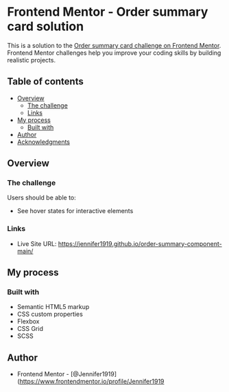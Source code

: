 # Frontend Mentor - Order summary card solution

This is a solution to the [Order summary card challenge on Frontend Mentor](https://www.frontendmentor.io/challenges/order-summary-component-QlPmajDUj). Frontend Mentor challenges help you improve your coding skills by building realistic projects. 

## Table of contents

- [Overview](#overview)
  - [The challenge](#the-challenge)
  - [Links](#links)
- [My process](#my-process)
  - [Built with](#built-with)
- [Author](#author)
- [Acknowledgments](#acknowledgments)


## Overview

### The challenge

Users should be able to:

- See hover states for interactive elements


### Links

- Live Site URL: https://jennifer1919.github.io/order-summary-component-main/

## My process

### Built with

- Semantic HTML5 markup
- CSS custom properties
- Flexbox
- CSS Grid
- SCSS

## Author
- Frontend Mentor - [@Jennifer1919](https://www.frontendmentor.io/profile/Jennifer1919

